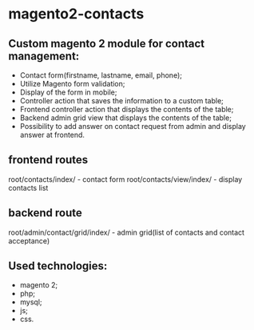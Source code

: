 # magento2-contacts

## Custom magento 2 module for contact management:
- Contact form(firstname, lastname, email, phone);
- Utilize Magento form validation;
- Display of the form in mobile;
- Controller action that saves the information to a custom table;
- Frontend controller action that displays the contents of the table;
- Backend admin grid view that displays the contents of the table;
- Possibility to add answer on contact request from admin and display answer at frontend.

## frontend routes

root/contacts/index/ - contact form
root/contacts/view/index/ - display contacts list

## backend route

root/admin/contact/grid/index/ - admin grid(list of contacts and contact acceptance)

## Used technologies:
- magento 2;
- php;
- mysql;
- js;
- css.
